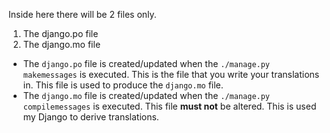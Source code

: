 Inside here there will be 2 files only.


1. The django.po file
2. The django.mo file

* The `django.po` file is created/updated when the `./manage.py makemessages` is executed. This is the file that you write your translations in. This file is used to produce the `django.mo` file.
* The `django.mo` file is created/updated when the `./manage.py compilemessages` is executed. This file **must not** be altered. This is used my Django to derive translations.
